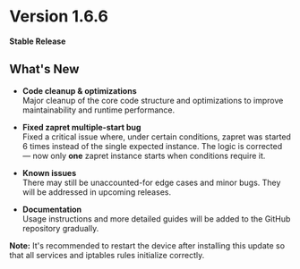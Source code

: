 # Version 1.6.6  
**Stable Release**

## What's New
- **Code cleanup & optimizations**  
  Major cleanup of the core code structure and optimizations to improve maintainability and runtime performance.

- **Fixed zapret multiple-start bug**  
  Fixed a critical issue where, under certain conditions, zapret was started 6 times instead of the single expected instance. The logic is corrected — now only **one** zapret instance starts when conditions require it.

- **Known issues**  
  There may still be unaccounted-for edge cases and minor bugs. They will be addressed in upcoming releases.

- **Documentation**  
  Usage instructions and more detailed guides will be added to the GitHub repository gradually.

**Note:** It's recommended to restart the device after installing this update so that all services and iptables rules initialize correctly.
